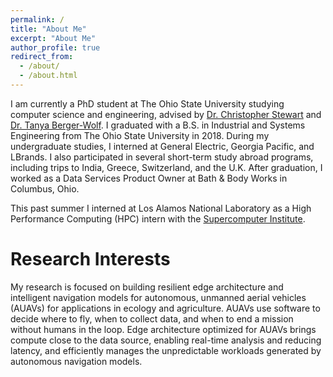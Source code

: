 ```yaml
---
permalink: /
title: "About Me"
excerpt: "About Me"
author_profile: true
redirect_from: 
  - /about/
  - /about.html
---
```


I am currently a PhD student at The Ohio State University studying computer science and engineering, advised by [Dr. Christopher Stewart](https://www.reroutlab.org/) and [Dr. Tanya Berger-Wolf](https://cse.osu.edu/people/berger-wolf.1). I graduated with a B.S. in Industrial and Systems Engineering from The Ohio State University in 2018. During my undergraduate studies, I interned at General Electric, Georgia Pacific, and LBrands. I also participated in several short-term study abroad programs, including trips to India, Greece, Switzerland, and the U.K. After graduation, I worked as a Data Services Product Owner at Bath & Body Works in Columbus, Ohio. 

This past summer I interned at Los Alamos National Laboratory as a High Performance Computing (HPC) intern with the [Supercomputer Institute](https://www.lanl.gov/projects/national-security-education-center/information-science-technology/summer-schools/cscnsi/index.php).

Research Interests
======

My research is focused on building resilient edge architecture and intelligent navigation models for autonomous, unmanned aerial vehicles (AUAVs) for applications in ecology and agriculture. AUAVs use software to decide where to fly, when to collect data, and when to end a mission without humans in the loop. Edge architecture optimized for AUAVs brings compute close to the data source, enabling real-time analysis and reducing latency, and efficiently manages the unpredictable workloads generated by autonomous navigation models.
